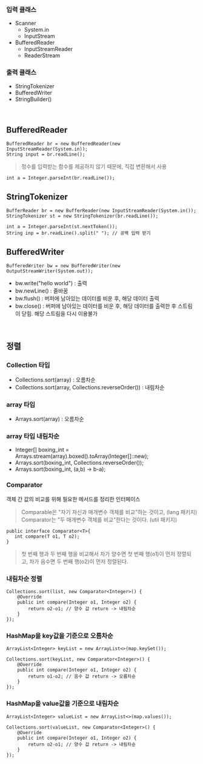 ### 입력 클래스
- Scanner
  - System.in
  - InputStream
- BufferedReader
  - InputStreamReader
  - ReaderStream

### 출력 클래스
- StringTokenizer
- BufferedWriter
- StringBuilder()

<br>

## BufferedReader

```
BufferedReader br = new BufferedReader(new InputStreamReader(System.in));
String input = br.readLine();
```

> 정수를 입력받는 함수를 제공하지 않기 때문에, 직접 변환해서 사용
```
int a = Integer.parseInt(br.readLine());
```

## StringTokenizer

```
BufferReader br = new BufferReader(new InputStreamReader(System.in());
StringTokenizer st = new StringTokenizer(br.readLine());

int a = Integer.parseInt(st.nextToken());
String inp = br.readLine().split(" "); // 공백 입력 받기
```

## BufferedWriter
```
BufferedWriter bw = new BufferedWriter(new OutputStreamWriter(System.out));
```
- bw.write("hello world") : 출력
- bw.newLine() : 줄바꿈
- bw.flush() : 버퍼에 남아있는 데이터를 비운 후, 해당 데이터 출력
- bw.close() : 버퍼에 남아있는 데이터를 비운 후, 해당 데이터를 출력한 후 스트림이 닫힘. 해당 스트림을 다시 이용불가

<br>

## 정렬

### Collection 타입
- Collections.sort(array) : 오름차순
- Collections.sort(array, Collections.reverseOrder()) : 내림차순

### array 타입
- Arrays.sort(array) : 오름차순

### array 타입 내림차순
- Integer[] boxing_int = Arrays.stream(array).boxed().toArray(Integer[]::new);
- Arrays.sort(boxing_int, Collections.reverseOrder());
- Arrays.sort(boxing_int, (a,b) -> b-a);

### Comparator
객체 간 값의 비교를 위해 필요한 메서드를 정리한 인터페이스
> Comparable은 "자기 자신과 매개변수 객체를 비교"하는 것이고, (lang 패키지)
> Comparator는 "두 매개변수 객체를 비교"한다는 것이다. (util 패키지)
```
public interface Comparator<T>{
   int compare(T o1, T o2);
}
```
> 첫 번째 행과 두 번째 행을 비교해서 차가 양수면 첫 번째 행(o1)이 먼저 정렬되고, 차가 음수면 두 번째 행(o2)이 먼저 정렬된다.
### 내림차순 정렬
```
Collections.sort(list, new Comparator<Integer>() {
    @Override
    public int compare(Integer o1, Integer o2) {
        return o2-o1; // 양수 값 return -> 내림차순
    }
});
```

### HashMap을 key값을 기준으로 오름차순
```
ArrayList<Integer> keyList = new ArrayList<>(map.keySet());

Collections.sort(keyList, new Comparator<Integer>() {
    @Override
    public int compare(Integer o1, Integer o2) {
        return o1-o2; // 음수 값 return -> 오름차순
    }
});
```

### HashMap을 value값을 기준으로 내림차순
```
ArrayList<Integer> valueList = new ArrayList<>(map.values());

Collections.sort(valueList, new Comparator<Integer>() {
    @Override
    public int compare(Integer o1, Integer o2) {
        return o2-o1; // 양수 값 return -> 내림차순
    }
});
```
